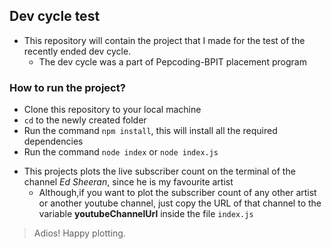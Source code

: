 ## Dev cycle test

* This repository will contain the project that I made for the test of the recently ended dev cycle.
	* The dev cycle was a part of Pepcoding-BPIT placement program



### How to run the project?

- Clone this repository to your local machine
- `cd` to the newly created folder
- Run the command `npm install`, this will install all the required dependencies
- Run the command `node index` or `node index.js`



* This projects plots the live subscriber count on the terminal of the channel *Ed Sheeran*, since he is my favourite artist
	* Although,if you want to plot the subscriber count of any other artist or another youtube channel, just copy the URL of that channel to the variable **youtubeChannelUrl** inside the file `index.js`

> Adios! Happy plotting.
